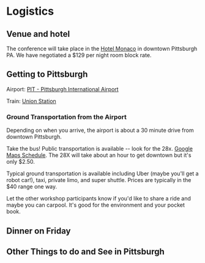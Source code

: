 # Logistics

## Venue and hotel 

The conference will take place in the [Hotel Monaco](http://www.monaco-pittsburgh.com)
in downtown Pittsburgh PA.  We have negotiated a $129 per night room block rate.
 
## Getting to Pittsburgh

Airport: [PIT - Pittsburgh International Airport](http://www.flypittsburgh.com/)

Train: [Union Station](https://www.amtrak.com/content/amtrak/en-us/stations/pgh.html)

### Ground Transportation from the Airport 

Depending on when you arrive, the airport is about a 30 minute drive from downtown Pittsburgh.

Take the bus!  Public transportation is available -- look for the 28x.  [Google Maps Schedule](https://www.google.com/maps/dir/Pittsburgh+International+Airport+(PIT),+1000+Airport+Blvd,+Pittsburgh,+PA+15231/Kimpton+Hotel+Monaco+Pittsburgh,+Pittsburgh,+PA/@40.456361,-80.2506608,11z/data=!3m1!4b1!4m18!4m17!1m5!1m1!1s0x88345cc34ecd5b37:0xc812270d148d3f59!2m2!1d-80.2413113!2d40.4957722!1m5!1m1!1s0x8834f159ca51bb95:0x868c158cd02db8a!2m2!1d-79.9963286!2d40.4414181!2m3!6e0!7e2!8j1515792182!3e3).  The 28X will take about an hour to get downtown but it's only $2.50.

Typical ground transportation is available including Uber (maybe you'll get a robot car!), taxi, private limo, and super shuttle.  Prices are typically in the $40 range one way.

Let the other workshop participants know if you'd like to share a ride and maybe you can carpool.  It's good for the environment and your pocket book.


## Dinner on Friday


## Other Things to do and See in Pittsburgh

